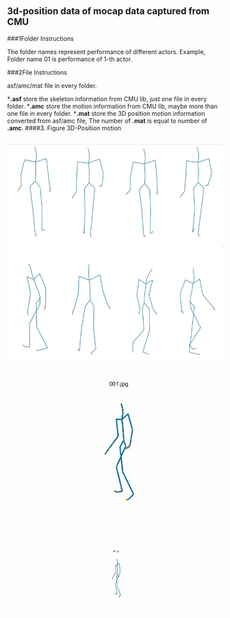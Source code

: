 ## 3d-position data of mocap data captured from CMU

###1Folder Instructions

The folder names represent performance of different actors.
Example, Folder name 01 is performance of 1-th actor.

###2File Instructions

asf/amc/mat file in every folder.

***.asf** store the skeleton information from CMU lib, just one file in every folder.
***.amc** store the motion information from CMU lib, maybe more than one file in every folder.
***.mat** store the 3D position motion information converted from asf/amc file, The number of **.mat** is equal to number of **.amc**.
####3. Figure 3D-Position motion

![figure.png](figure3.png)
---
![walkingPose.png](walking.gif)
---
<div align=center><img width="150" height="150" src="walking.gif"/></div>

